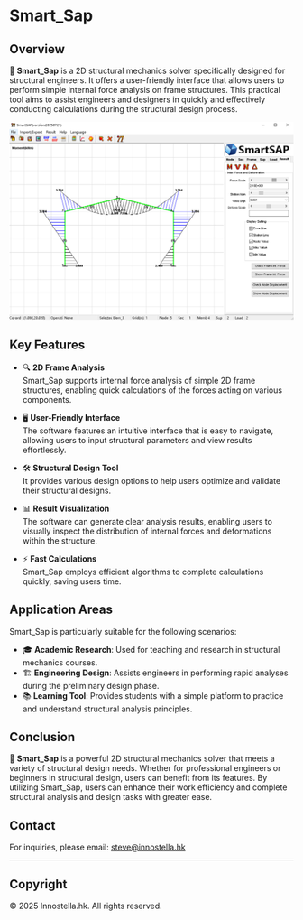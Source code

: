# Smart_Sap

## Overview
🎉 **Smart_Sap** is a 2D structural mechanics solver specifically designed for structural engineers. It offers a user-friendly interface that allows users to perform simple internal force analysis on frame structures. This practical tool aims to assist engineers and designers in quickly and effectively conducting calculations during the structural design process.

![cap_screen](https://github.com/steveinnostella/Smart_Sap/blob/main/images/screen_image.jpg)

## Key Features
- 🔍 **2D Frame Analysis**  
  Smart_Sap supports internal force analysis of simple 2D frame structures, enabling quick calculations of the forces acting on various components.

- 🖥️ **User-Friendly Interface**  
  The software features an intuitive interface that is easy to navigate, allowing users to input structural parameters and view results effortlessly.

- 🛠️ **Structural Design Tool**  
  It provides various design options to help users optimize and validate their structural designs.

- 📊 **Result Visualization**  
  The software can generate clear analysis results, enabling users to visually inspect the distribution of internal forces and deformations within the structure.

- ⚡ **Fast Calculations**  
  Smart_Sap employs efficient algorithms to complete calculations quickly, saving users time.

## Application Areas
Smart_Sap is particularly suitable for the following scenarios:

- 🎓 **Academic Research**: Used for teaching and research in structural mechanics courses.
- 🏗️ **Engineering Design**: Assists engineers in performing rapid analyses during the preliminary design phase.
- 📚 **Learning Tool**: Provides students with a simple platform to practice and understand structural analysis principles.

## Conclusion
🚀 **Smart_Sap** is a powerful 2D structural mechanics solver that meets a variety of structural design needs. Whether for professional engineers or beginners in structural design, users can benefit from its features. By utilizing Smart_Sap, users can enhance their work efficiency and complete structural analysis and design tasks with greater ease.

## Contact
For inquiries, please email: [steve@innostella.hk](mailto:steve@innostella.hk)

---

## Copyright
© 2025 Innostella.hk. All rights reserved.
